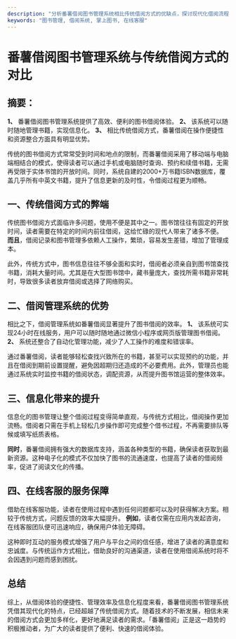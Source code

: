 ```yaml
---
description: "分析番薯借阅图书管理系统相比传统借阅方式的优缺点，探讨现代化借阅流程的优势。"
keywords: "图书管理, 借阅系统, 掌上图书, 在线客服"
---
```

# 番薯借阅图书管理系统与传统借阅方式的对比

## 摘要：

**1、** 番薯借阅图书管理系统提供了高效、便利的图书借阅体验。 **2、** 该系统可以随时随地管理书籍，实现信息化。 **3、** 相比传统借阅方式，番薯借阅在操作便捷性和资源整合方面具有明显优势。

传统的图书借阅方式常常受到时间和地点的限制，而番薯借阅采用了移动端与电脑端相结合的模式，使得读者可以通过手机或电脑随时查询、预约和续借书籍，无需再受限于实体书馆的开放时间。同时，系统自建的2000+万书籍ISBN数据库，覆盖几乎所有中英文书籍，提升了信息更新的及时性，令借阅过程更为顺畅。

## 一、传统借阅方式的弊端

传统图书借阅方式面临许多问题，使用不便是其中之一。图书馆往往有固定的开放时间，读者需要在特定的时间内前往借阅，这给忙碌的现代人带来了诸多不便。 **而且**，借阅记录和图书管理多依赖人工操作，繁琐，容易发生差错，增加了管理成本。

此外，传统方式中，图书信息往往不够全面和实时，借阅者必须亲自到图书馆查找书籍，消耗大量时间。尤其是在大型图书馆中，藏书量庞大，查找所需书籍非常耗时，导致很多读者放弃借阅或选择了网络购买。

## 二、借阅管理系统的优势

相比之下，借阅管理系统如番薯借阅显著提升了图书借阅的效率。 **1、** 该系统可实现24小时在线服务，用户可以随时随地通过微信小程序或网页版管理图书借阅。 **2、** 系统还整合了自动化管理功能，减少了人工操作的难度和错误率。

通过番薯借阅，读者能够轻松查找兴致所在的书籍，甚至可以实现预约的功能，并且在借阅到期前设置提醒，避免因超期归还造成的不必要费用。此外，管理员也能通过系统实时监控书籍的借阅状态，调配资源，从而提升图书馆运营的整体效率。

## 三、信息化带来的提升

信息化的图书管理让整个借阅过程变得简单直观，与传统方式相比，借阅操作更加流畅。借阅者只需在手机上轻松几步操作即可完成整个借书过程，不再需要排队等候或填写纸质表格。

**同时**，番薯借阅拥有强大的数据库支持，涵盖各种类型的书籍，确保读者获取到最新资源。这种电子化的模式不仅加快了图书的流通速度，也提高了读者的借阅频率，促进了阅读文化的传播。

## 四、在线客服的服务保障

借助在线客服功能，读者在使用过程中遇到任何问题都可以及时获得解决方案。相较于传统方式，问题反馈的效率大幅提升。 **例如**，读者仅需在应用内发起咨询，在线客服团队便可迅速响应，确保用户体验无障碍。

这种即时互动的服务模式增强了用户与平台之间的信任感，增进了读者的满意度和忠诚度。与传统运作方式相比，借助良好的沟通渠道，读者在使用借阅系统时将不会因遇到问题而感到困扰。

## 总结

综上，从借阅体验的便捷性、管理效率及信息化程度来看，番薯借阅图书管理系统凭借其现代化的特点，已经超越了传统借阅方式。随着技术的不断发展，相信未来的借阅方式会更加多样化，更好地满足读者的需求。「番薯借阅」正是这一趋势的积极推动者，为广大的读者提供了便利、快速的借阅体验。

